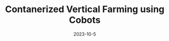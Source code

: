 ---
title: "Contanerized Vertical Farming using Cobots"
collection: publications
permalink: /publication/Vertical_Farming_IROS_2023
# excerpt: 'This paper is about fixing template issue #693.'
date: 2023-10-5
venue: 'Workshop on Agricultural Robotics for a Sustainable Future, IEEE/RSJ International Conference on Intelligent Robots and Systems (IROS)'
paperurl: 'http://academicpages.github.io/files/paper3.pdf'
citation: 'D. Mahalingam, A. Patankar, N. Chakraborty, R. McGann and I.V. Ramakrishnan. Containerized Vertical Farming Using Cobots. Workshop on Agricultural Robotics for a Sustainable Future, <i>IEEE/RSJ International Conference on Intelligent Robots and Systems (IROS)</i>, 2023.'
---